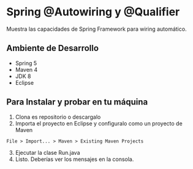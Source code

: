 # Spring @Autowiring y @Qualifier


Muestra las capacidades de Spring Framework para wiring automático.

## Ambiente de Desarrollo

* Spring 5
* Maven 4
* JDK 8
* Eclipse

## Para Instalar y probar en tu máquina

1. Clona es repositorio o descargalo 
2. Importa el proyecto en Eclipse y configuralo como un proyecto de Maven
```
File > Import... > Maven > Existing Maven Projects
```
3. Ejecutar la clase Run.java
4. Listo. Deberías ver los mensajes en la consola.